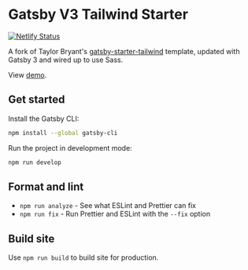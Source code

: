 # Gatsby V3 Tailwind Starter

[![Netlify Status](https://api.netlify.com/api/v1/badges/2f66a540-278f-413c-ad70-47e6ec2dca46/deploy-status)](https://app.netlify.com/sites/gatsby-v3-starter-tailwind/deploys)

A fork of Taylor Bryant's [gatsby-starter-tailwind](https://github.com/taylorbryant/gatsby-starter-tailwind) template, updated with Gatsby 3 and wired up to use Sass.

View [demo](https://gatsby-v3-tailwind-starter.netlify.app/).

## Get started

Install the Gatsby CLI:

```sh
npm install --global gatsby-cli
```

Run the project in development mode:

```sh
npm run develop
```

## Format and lint

- `npm run analyze` - See what ESLint and Prettier can fix
- `npm run fix` - Run Prettier and ESLint with the `--fix` option

## Build site

Use `npm run build` to build site for production.

